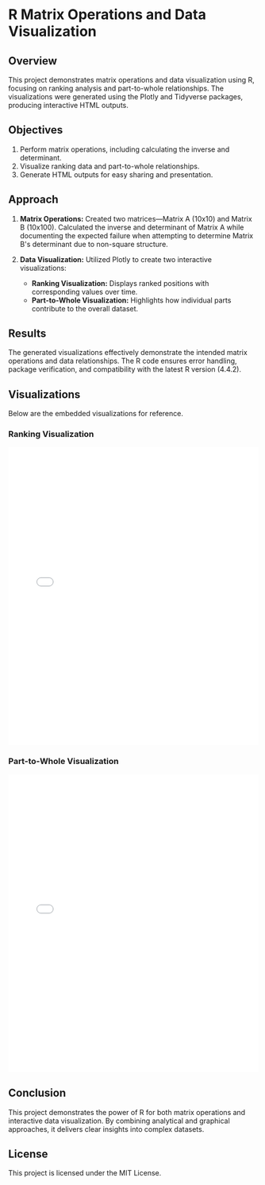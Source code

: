 
# R Matrix Operations and Data Visualization

## Overview
This project demonstrates matrix operations and data visualization using R, focusing on ranking analysis and part-to-whole relationships. The visualizations were generated using the Plotly and Tidyverse packages, producing interactive HTML outputs.

## Objectives
1. Perform matrix operations, including calculating the inverse and determinant.
2. Visualize ranking data and part-to-whole relationships.
3. Generate HTML outputs for easy sharing and presentation.

## Approach
1. **Matrix Operations:** Created two matrices—Matrix A (10x10) and Matrix B (10x100). Calculated the inverse and determinant of Matrix A while documenting the expected failure when attempting to determine Matrix B's determinant due to non-square structure.

2. **Data Visualization:** Utilized Plotly to create two interactive visualizations:
   - **Ranking Visualization:** Displays ranked positions with corresponding values over time.
   - **Part-to-Whole Visualization:** Highlights how individual parts contribute to the overall dataset.

## Results
The generated visualizations effectively demonstrate the intended matrix operations and data relationships. The R code ensures error handling, package verification, and compatibility with the latest R version (4.4.2).

## Visualizations
Below are the embedded visualizations for reference.

### Ranking Visualization
<iframe src="Ranking_Visualization.html" width="100%" height="600px" frameborder="0"></iframe>

### Part-to-Whole Visualization
<iframe src="Part_to_Whole_Visualization.html" width="100%" height="600px" frameborder="0"></iframe>

## Conclusion
This project demonstrates the power of R for both matrix operations and interactive data visualization. By combining analytical and graphical approaches, it delivers clear insights into complex datasets.

## License
This project is licensed under the MIT License.
